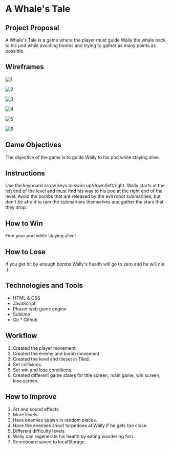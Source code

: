 # A Whale's Tale

## Project Proposal
A Whale's Tale is a game where the player must guide Wally the whale back to his pod while avoiding bombs and trying to gather as many points as possible.

## Wireframes
![1](https://user-images.githubusercontent.com/37132245/38597622-9c4341d2-3d0d-11e8-8599-d1a4b62e9c10.jpg)

![2](https://user-images.githubusercontent.com/37132245/38597647-bba691d2-3d0d-11e8-94ba-681deb56320f.jpg)

![3](https://user-images.githubusercontent.com/37132245/38597656-c4f78c1e-3d0d-11e8-9f70-a249673a0325.jpg)

![4](https://user-images.githubusercontent.com/37132245/38597661-ccc7c0a8-3d0d-11e8-8c47-8903be23c190.jpg)

![5](https://user-images.githubusercontent.com/37132245/38597662-d15a7b60-3d0d-11e8-8485-8a9668d61da8.jpg)

![6](https://user-images.githubusercontent.com/37132245/38597666-d604ac3a-3d0d-11e8-9d50-286aeb358f04.jpg)

## Game Objectives
The objective of the game is to guide Wally to his pod while staying alive.

## Instructions
Use the keyboard arrow keys to swim up/down/left/right. Wally starts at the left end of the level and must find his way to his pod at the right end of the level. Avoid the bombs that are released by the evil robot submarines, but don't be afraid to ram the submarines themselves and gather the stars that they drop.

## How to Win
Find your pod while staying alive!

## How to Lose
If you get hit by enough bombs Wally's health will go to zero and he will die :(

## Technologies and Tools
* HTML & CSS
* JavaScript
* Phaser web game engine
* Sublime
* Git * Github

## Workflow
1. Created the player movement.
1. Created the enemy and bomb movement.
1. Created the level and tileset in Tiled.
1. Set collisions.
1. Set win and lose conditions.
1. Created different game states for title screen, main game, win screen, lose screen. 

## How to Improve
1. Art and sound effects.
1. More levels. 
1. Have enemies spawn in random places.
1. Have the enemies shoot torpedoes at Wally if he gets too close.
1. Different difficulty levels.
1. Wally can regenerate his health by eating wandering fish.
1. Scoreboard saved to localStorage.
